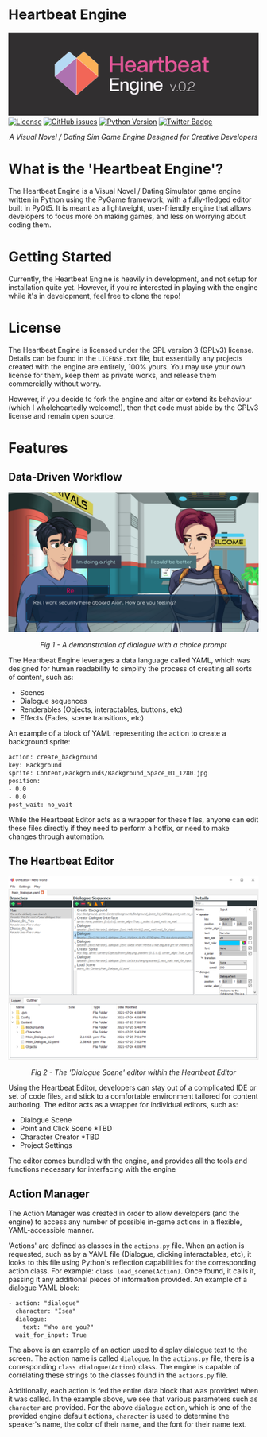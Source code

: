 # Heartbeat Engine
![ScreenShot](Images/HeartbeatEngine_Banner.jpg?raw=true "Heartbeat Engine Banner")
[![License](https://img.shields.io/badge/license-GPLv3-blue?label=license&style=flat-square)](LICENSE.txt)
[![GitHub issues](https://img.shields.io/github/issues-raw/Cronza/HeartbeatEngine?style=flat-square)](https://github.com/Cronza/HeartbeatEngine/issues)
[![Python Version](https://img.shields.io/badge/python-3.8-4B8BBE?style=flat-square)](https://www.python.org/downloads/release/python-380/)
[![Twitter Badge](https://img.shields.io/badge/Twitter-Profile-informational?style=flat-square&logo=twitter&logoColor=white&color=1CA2F1)](https://twitter.com/SomeCronzaGuy)

<p align="center"><em>A Visual Novel / Dating Sim Game Engine Designed for Creative Developers</em></p>

# What is the 'Heartbeat Engine'?

The Heartbeat Engine is a Visual Novel / Dating Simulator game engine written in Python using the PyGame framework, with a fully-fledged editor built in PyQt5. It is meant as a lightweight, user-friendly engine that allows developers to focus more on making games, and less on worrying about coding them.

# Getting Started
Currently, the Heartbeat Engine is heavily in development, and not setup for installation quite yet. However, if you're interested in playing with the engine while it's in development, feel free to clone the repo!

# License
The Heartbeat Engine is licensed under the GPL version 3 (GPLv3) license. Details can be found in the `LICENSE.txt` file, but essentially any projects created with the engine are entirely, 100% yours. You may use your own license for them, keep them as private works, and release them commercially without worry. 

However, if you decide to fork the engine and alter or extend its behaviour (which I wholeheartedly welcome!), then that code must abide by the GPLv3 license and remain open source.
 
# Features
## Data-Driven Workflow
![ScreenShot](Images/v02_Dialogue_Scene.png?raw=true "Dialogue Scene")
<p align="center"><em>Fig 1 - A demonstration of dialogue with a choice prompt</em></p>
The Heartbeat Engine leverages a data language called YAML, which was designed for human readability to simplify the process of creating all sorts of content, such as:

- Scenes
- Dialogue sequences
- Renderables (Objects, interactables, buttons, etc)
- Effects (Fades, scene transitions, etc)

An example of a block of YAML representing the action to create a background sprite:
```
action: create_background
key: Background
sprite: Content/Backgrounds/Background_Space_01_1280.jpg
position:
- 0.0
- 0.0
post_wait: no_wait
```

While the Heartbeat Editor acts as a wrapper for these files, anyone can edit these files directly if they need to perform a hotfix, or need to make changes through automation.

## The Heartbeat Editor
![ScreenShot](Images/v02_Dialogue_Editor.png?raw=true "Dialogue Editor")
<p align="center"><em>Fig 2 - The 'Dialogue Scene' editor within the Heartbeat Editor</em></p>

Using the Heartbeat Editor, developers can stay out of a complicated IDE or set of code files, and stick to a comfortable environment tailored for content authoring. The editor acts as a wrapper for individual editors, such as:
- Dialogue Scene
- Point and Click Scene *TBD
- Character Creator *TBD
- Project Settings

The editor comes bundled with the engine, and provides all the tools and functions necessary for interfacing with the engine

## Action Manager
The Action Manager was created in order to allow developers (and the engine) to access any number of possible in-game actions in a flexible, YAML-accessible manner.

'Actions' are defined as classes in the `actions.py` file. When an action is requested, such as by a YAML file (Dialogue, clicking interactables, etc), it looks to this file using Python's reflection capabilities for the corresponding action class. For example: `class load_scene(Action)`. Once found, it calls it, passing it any additional pieces of information provided. An example of a dialogue YAML block:

```
- action: "dialogue"
  character: "Isea"
  dialogue:
    text: "Who are you?"
  wait_for_input: True
```
The above is an example of an action used to display dialogue text to the screen. The action name is called `dialogue`. In the `actions.py` file, there is a corresponding `class dialogue(Action)` class. The engine is capable of correlating these strings to the classes found in the `actions.py` file. 

Additionally, each action is fed the entire data block that was provided when it was called. In the example above, we see that various parameters such as `character` are provided. For the above `dialogue` action, which is one of the provided engine default actions, `character` is used to determine the speaker's name, the color of their name, and the font for their name text.
